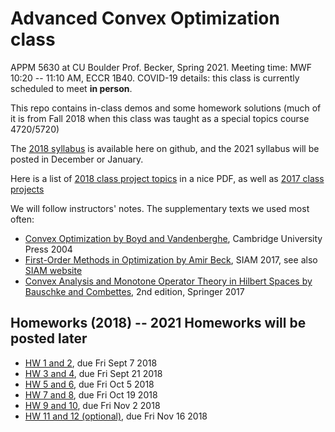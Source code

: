 # Advanced Convex Optimization class
APPM 5630 at CU Boulder
Prof. Becker, Spring 2021. Meeting time: MWF 10:20 -- 11:10 AM, ECCR 1B40.  COVID-19 details: this class is currently scheduled to meet **in person**.

This repo contains in-class demos and some homework solutions (much of it is from Fall 2018 when this class was taught as a special topics course 4720/5720)

The [2018 syllabus](APPM4720_5720_Fall2018_Syllabus.pdf) is available here on github, and the 2021 syllabus will be posted in December or January.

Here is a list of [2018 class project topics](SlideshowAllPresentations_4720Fall18.pdf) in a nice PDF, as well as [2017 class projects](https://amath.colorado.edu/faculty/becker/SlideshowAllPresentations_4720Spr17.pdf)

We will follow instructors' notes. The supplementary texts we used most often:
- [Convex Optimization by Boyd and Vandenberghe](http://www.stanford.edu/~boyd/cvxbook/), Cambridge University Press 2004
- [First-Order Methods in Optimization by Amir Beck](https://epubs.siam.org/doi/book/10.1137/1.9781611974997), SIAM 2017, see also [SIAM website](http://bookstore.siam.org/mo25/)
- [Convex Analysis and Monotone Operator Theory in Hilbert Spaces by Bauschke and Combettes](https://link.springer.com/book/10.1007%2F978-3-319-48311-5), 2nd edition, Springer 2017

## Homeworks (2018) -- 2021 Homeworks will be posted later
- [HW 1 and 2](Homeworks/appm47205720fall18homework01-02.pdf), due Fri Sept 7 2018
- [HW 3 and 4](Homeworks/appm47205720fall18homework03-4.pdf), due Fri Sept 21 2018
- [HW 5 and 6](Homeworks/appm47205720fall18homework05-6.pdf), due Fri Oct 5 2018
- [HW 7 and 8](Homeworks/appm47205720fall18homework07-8.pdf), due Fri Oct 19 2018
- [HW 9 and 10](Homeworks/appm47205720fall18homework09-10.pdf), due Fri Nov 2 2018
- [HW 11 and 12 (optional)](Homeworks/appm47205720fall18homework11-12.pdf), due Fri Nov 16 2018
